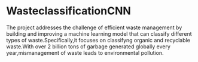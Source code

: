 # WasteclassificationCNN
The project addresses the challenge of efficient waste management by building and improving a machine learning model that can classify different types of waste.Specifically,it focuses on classifyng organic and recyclable waste.With over 2 billion tons of garbage generated globally every year,mismanagement of waste leads to environmental pollution.
